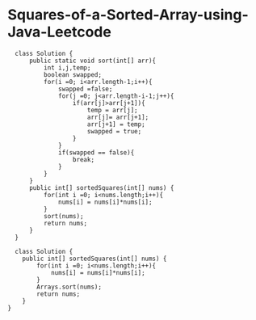 # Squares-of-a-Sorted-Array-using-Java-Leetcode

      class Solution {
          public static void sort(int[] arr){
              int i,j,temp;
              boolean swapped;
              for(i =0; i<arr.length-1;i++){
                  swapped =false;
                  for(j =0; j<arr.length-i-1;j++){
                      if(arr[j]>arr[j+1]){
                          temp = arr[j];
                          arr[j]= arr[j+1];
                          arr[j+1] = temp;
                          swapped = true;
                      }
                  }
                  if(swapped == false){
                      break;
                  }
              }
          }
          public int[] sortedSquares(int[] nums) {
              for(int i =0; i<nums.length;i++){
                  nums[i] = nums[i]*nums[i];
              }
              sort(nums);
              return nums;
          }
      }

      class Solution {
        public int[] sortedSquares(int[] nums) {
            for(int i =0; i<nums.length;i++){
                nums[i] = nums[i]*nums[i];
            }
            Arrays.sort(nums);
            return nums;
        }
    }
      
